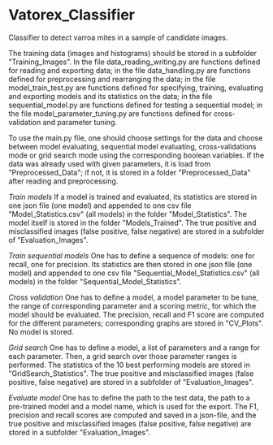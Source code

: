 # Vatorex_Classifier
Classifier to detect varroa mites in a sample of candidate images.

The training data (images and histograms) should be stored in a subfolder "Training_Images". In the file data_reading_writing.py are functions defined for reading and exporting data; in the file data_handling.py are functions defined for preprocessing and rearranging the data; in the file model_train_test.py are functions defined for specifying, training, evaluating and exporting models and its statistics on the data; in the file sequential_model.py are functions defined for testing a sequential model; in the file model_parameter_tuning.py are functions defined for cross-validation and parameter tuning.

To use the main.py file, one should choose settings for the data and choose between model evaluating, sequential model evaluating, cross-validations mode or grid search mode using the corresponding boolean variables. If the data was already used with given parameters, it is load from "Preprocessed_Data"; if not, it is stored in a folder "Preprocessed_Data" after reading and preprocessing.

*Train models*
If a model is trained and evaluated, its statistics are stored in one json file (one model) and appended to one csv file "Model_Statistics.csv" (all models) in the folder "Model_Statistics". The model itself is stored in the folder "Models_Trained". The true positive and misclassified images (false positive, false negative) are stored in a subfolder of "Evaluation_Images".

*Train sequential models*
One has to define a sequence of models: one for recall, one for precision. Its statistics are then stored in one json file (one model) and appended to one csv file "Sequential_Model_Statistics.csv" (all models) in the folder "Sequential_Model_Statistics".

*Cross validation*
One has to define a model, a model parameter to be tune, the range of corresponding parameter and a scoring metric, for which the model should be evaluated. The precision, recall and F1 score are computed for the different parameters; corresponding graphs are stored in "CV_Plots". No model is stored.

*Grid search*
One has to define a model, a list of parameters and a range for each parameter. Then, a grid search over those parameter ranges is performed. The statistics of the 10 best performing models are stored in "GridSearch_Statistics". The true positive and misclassified images (false positive, false negative) are stored in a subfolder of "Evaluation_Images".

*Evaluate model*
One has to define the path to the test data, the path to a pre-trained model and a model name, which is used for the export. The F1, precision and recall scores are computed and saved in a json-file, and the true positive and misclassified images (false positive, false negative) are stored in a subfolder "Evaluation_Images".
